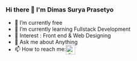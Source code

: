 ### Hi there 👋 I'm Dimas Surya Prasetyo

- 🔭 I’m currently free
- 🌱 I’m currently learning Fullstack Development
- 🤔 Interest : Front end & Web Designing
- 💬 Ask me about Anything
- 📫 How to reach me:<a href="https://instagram.com/dimmm29" target="_blank"><img align="center" src="https://cdn.jsdelivr.net/npm/simple-icons@3.0.1/icons/instagram.svg" alt="dimmmm29" height="25" width="25" /></a>&nbsp;&nbsp;
